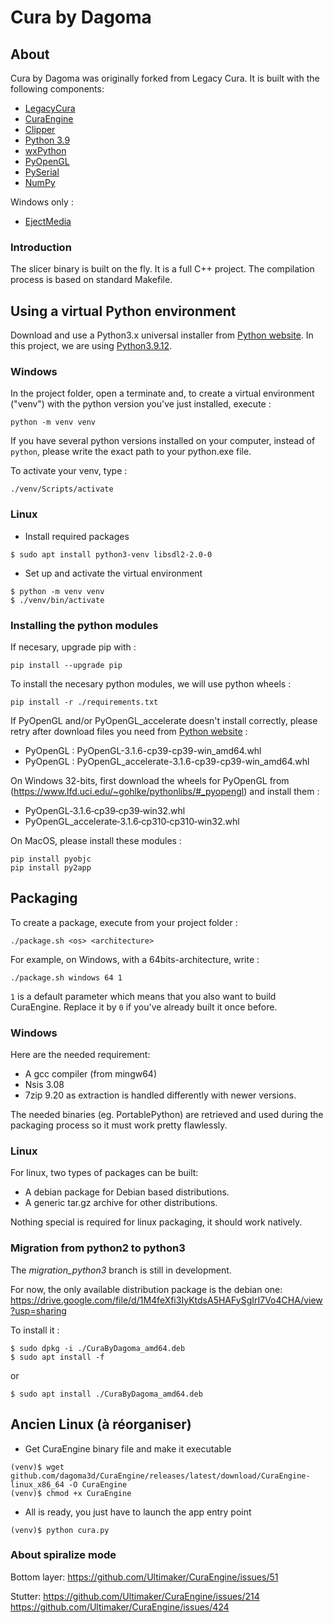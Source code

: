 # Cura by Dagoma
## About

Cura by Dagoma was originally forked from Legacy Cura.
It is built with the following components:
- [LegacyCura](https://github.com/daid/LegacyCura)
- [CuraEngine](https://github.com/Ultimaker/CuraEngine)
- [Clipper](http://www.angusj.com/delphi/clipper.php)
- [Python 3.9](http://python.org/)
- [wxPython](http://www.wxpython.org/)
- [PyOpenGL](http://pyopengl.sourceforge.net/)
- [PySerial](http://pyserial.sourceforge.net/)
- [NumPy](http://www.numpy.org/)

Windows only :
- [EjectMedia](http://www.uwe-sieber.de/english.html)

### Introduction
The slicer binary is built on the fly. It is a full C++ project. The compilation process is based on standard Makefile.

## Using a virtual Python environment

Download and use a Python3.x universal installer from [Python website](https://www.python.org/downloads). In this project, we are using [Python3.9.12](https://www.python.org/ftp/python/3.9.12/python-3.9.12-macos11.pkg).

### Windows
In the project folder, open a terminate and, to create a virtual environment ("venv") with the python version you've just installed, execute :
```
python -m venv venv
```
If you have several python versions installed on your computer, instead of ```python```, please write the exact path to your python.exe file.

To activate your venv, type :
```
./venv/Scripts/activate
```

### Linux
- Install required packages
```
$ sudo apt install python3-venv libsdl2-2.0-0
```
- Set up and activate the virtual environment
```
$ python -m venv venv
$ ./venv/bin/activate
```

### Installing the python modules
If necesary, upgrade pip with :
```
pip install --upgrade pip
```
To install the necesary python modules, we will use python wheels :
```
pip install -r ./requirements.txt
```
If PyOpenGL and/or PyOpenGL_accelerate doesn't install correctly, please retry after download files you need from [Python website](https://pypi.org/project/PyOpenGL/#files) :
- PyOpenGL : PyOpenGL-3.1.6-cp39-cp39-win_amd64.whl
- PyOpenGL : PyOpenGL_accelerate-3.1.6-cp39-cp39-win_amd64.whl

On Windows 32-bits, first download the wheels for PyOpenGL from (https://www.lfd.uci.edu/~gohlke/pythonlibs/#_pyopengl) and install them :
- PyOpenGL‑3.1.6‑cp39‑cp39‑win32.whl
- PyOpenGL_accelerate‑3.1.6‑cp310‑cp310‑win32.whl

On MacOS, please install these modules :
```
pip install pyobjc
pip install py2app
```

## Packaging
To create a package, execute from your project folder :
```
./package.sh <os> <architecture>
```
For example, on Windows, with a 64bits-architecture, write :
```
./package.sh windows 64 1
```
```1``` is a default parameter which means that you also want to build CuraEngine. Replace it by ```0``` if you've already built it once before.

### Windows
Here are the needed requirement:
- A gcc compiler (from mingw64)
- Nsis 3.08
- 7zip 9.20 as extraction is handled differently with newer versions.

The needed binaries (eg. PortablePython) are retrieved and used during the packaging process so it must work pretty flawlessly.


### Linux
For linux, two types of packages can be built:
- A debian package for Debian based distributions.
- A generic tar.gz archive for other distributions.

Nothing special is required for linux packaging, it should work natively.

### Migration from python2 to python3
The _migration_python3_ branch is still in development.

For now, the only available distribution package is the debian one:
https://drive.google.com/file/d/1M4feXfi3IyKtdsA5HAFySgIrI7Vo4CHA/view?usp=sharing

To install it :
```
$ sudo dpkg -i ./CuraByDagoma_amd64.deb
$ sudo apt install -f
```
or
```
$ sudo apt install ./CuraByDagoma_amd64.deb
```

## Ancien Linux (à réorganiser)
- Get CuraEngine binary file and make it executable
```
(venv)$ wget github.com/dagoma3d/CuraEngine/releases/latest/download/CuraEngine-linux_x86_64 -O CuraEngine
(venv)$ chmod +x CuraEngine
```

- All is ready, you just have to launch the app entry point
```
(venv)$ python cura.py
```

### About spiralize mode

Bottom layer:
https://github.com/Ultimaker/CuraEngine/issues/51

Stutter:
https://github.com/Ultimaker/CuraEngine/issues/214
https://github.com/Ultimaker/CuraEngine/issues/424
